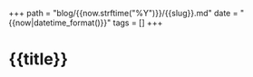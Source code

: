 +++
path = "blog/{{now.strftime("%Y")}}/{{slug}}.md"
date = "{{now|datetime_format()}}"
tags = []
+++
# {{title}}

